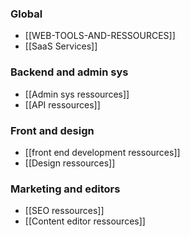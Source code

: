 ### Global
* [[WEB-TOOLS-AND-RESSOURCES]]
* [[SaaS Services]]

### Backend and admin sys

* [[Admin sys ressources]]
* [[API ressources]]

### Front and design 

* [[front end development ressources]]
* [[Design ressources]]

### Marketing and editors

* [[SEO ressources]]
* [[Content editor ressources]]
